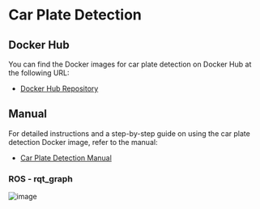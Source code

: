 # Car Plate Detection

## Docker Hub

You can find the Docker images for car plate detection on Docker Hub at the following URL:

- [Docker Hub Repository](https://hub.docker.com/repository/docker/tshoons/car_plate_number_detect/tags)

## Manual

For detailed instructions and a step-by-step guide on using the car plate detection Docker image, refer to the manual:

- [Car Plate Detection Manual](https://studyhoons.tistory.com/24)


### ROS - rqt_graph


![image](https://github.com/user-attachments/assets/7ae3c912-164a-48bf-a2e4-83515684fbb9)